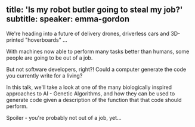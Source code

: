 title: 'Is my robot butler going to steal my job?'
subtitle:
speaker: emma-gordon
---
We're heading into a future of delivery drones, driverless cars and 3D-printed "hoverboards" ...

With machines now able to perform many tasks better than humans, some people are going to be out of a job.

But not software developers, right?! Could a computer generate the code you currently write for a living?

In this talk, we'll take a look at one of the many biologically inspired approaches to AI - Genetic Algorithms, and how they can be used to generate code given a description of the function that that code should perform.

Spoiler - you're probably not out of a job, yet...